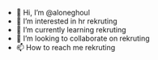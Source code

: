 - 👋 Hi, I’m @aloneghoul
- 👀 I’m interested in hr rekruting
- 🌱 I’m currently learning rekruting
- 💞️ I’m looking to collaborate on rekruting
- 📫 How to reach me rekruting

<!---
aloneghoul/aloneghoul is a ✨ special ✨ repository because its `README.md` (this file) appears on your GitHub profile.
You can click the Preview link to take a look at your changes.
--->
